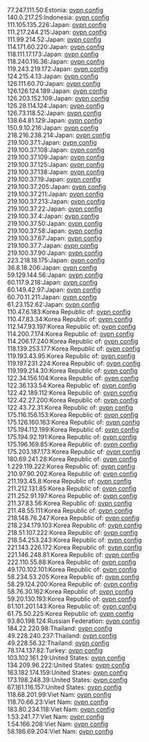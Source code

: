 77.247.111.50:Estonia: [ovpn config](vpn/77_247_111_50.ovpn)  
140.0.217.25:Indonesia: [ovpn config](vpn/140_0_217_25.ovpn)  
111.105.135.226:Japan: [ovpn config](vpn/111_105_135_226.ovpn)  
111.217.244.215:Japan: [ovpn config](vpn/111_217_244_215.ovpn)  
111.99.214.52:Japan: [ovpn config](vpn/111_99_214_52.ovpn)  
114.171.60.220:Japan: [ovpn config](vpn/114_171_60_220.ovpn)  
118.111.17.173:Japan: [ovpn config](vpn/118_111_17_173.ovpn)  
118.240.116.36:Japan: [ovpn config](vpn/118_240_116_36.ovpn)  
119.243.219.172:Japan: [ovpn config](vpn/119_243_219_172.ovpn)  
124.215.4.13:Japan: [ovpn config](vpn/124_215_4_13.ovpn)  
126.111.60.70:Japan: [ovpn config](vpn/126_111_60_70.ovpn)  
126.126.124.189:Japan: [ovpn config](vpn/126_126_124_189.ovpn)  
126.203.152.109:Japan: [ovpn config](vpn/126_203_152_109.ovpn)  
126.28.114.124:Japan: [ovpn config](vpn/126_28_114_124.ovpn)  
126.73.118.52:Japan: [ovpn config](vpn/126_73_118_52.ovpn)  
138.64.81.129:Japan: [ovpn config](vpn/138_64_81_129.ovpn)  
150.9.10.216:Japan: [ovpn config](vpn/150_9_10_216.ovpn)  
218.216.238.214:Japan: [ovpn config](vpn/218_216_238_214.ovpn)  
219.100.37.1:Japan: [ovpn config](vpn/219_100_37_1.ovpn)  
219.100.37.108:Japan: [ovpn config](vpn/219_100_37_108.ovpn)  
219.100.37.109:Japan: [ovpn config](vpn/219_100_37_109.ovpn)  
219.100.37.125:Japan: [ovpn config](vpn/219_100_37_125.ovpn)  
219.100.37.138:Japan: [ovpn config](vpn/219_100_37_138.ovpn)  
219.100.37.19:Japan: [ovpn config](vpn/219_100_37_19.ovpn)  
219.100.37.205:Japan: [ovpn config](vpn/219_100_37_205.ovpn)  
219.100.37.211:Japan: [ovpn config](vpn/219_100_37_211.ovpn)  
219.100.37.213:Japan: [ovpn config](vpn/219_100_37_213.ovpn)  
219.100.37.22:Japan: [ovpn config](vpn/219_100_37_22.ovpn)  
219.100.37.4:Japan: [ovpn config](vpn/219_100_37_4.ovpn)  
219.100.37.50:Japan: [ovpn config](vpn/219_100_37_50.ovpn)  
219.100.37.58:Japan: [ovpn config](vpn/219_100_37_58.ovpn)  
219.100.37.67:Japan: [ovpn config](vpn/219_100_37_67.ovpn)  
219.100.37.7:Japan: [ovpn config](vpn/219_100_37_7.ovpn)  
219.100.37.90:Japan: [ovpn config](vpn/219_100_37_90.ovpn)  
223.218.18.175:Japan: [ovpn config](vpn/223_218_18_175.ovpn)  
36.8.18.206:Japan: [ovpn config](vpn/36_8_18_206.ovpn)  
59.129.144.56:Japan: [ovpn config](vpn/59_129_144_56.ovpn)  
60.117.9.218:Japan: [ovpn config](vpn/60_117_9_218.ovpn)  
60.149.42.97:Japan: [ovpn config](vpn/60_149_42_97.ovpn)  
60.70.11.211:Japan: [ovpn config](vpn/60_70_11_211.ovpn)  
61.23.152.62:Japan: [ovpn config](vpn/61_23_152_62.ovpn)  
110.47.6.183:Korea Republic of: [ovpn config](vpn/110_47_6_183.ovpn)  
110.47.83.34:Korea Republic of: [ovpn config](vpn/110_47_83_34.ovpn)  
112.147.93.197:Korea Republic of: [ovpn config](vpn/112_147_93_197.ovpn)  
114.200.7.174:Korea Republic of: [ovpn config](vpn/114_200_7_174.ovpn)  
114.206.17.240:Korea Republic of: [ovpn config](vpn/114_206_17_240.ovpn)  
118.139.253.177:Korea Republic of: [ovpn config](vpn/118_139_253_177.ovpn)  
119.193.43.95:Korea Republic of: [ovpn config](vpn/119_193_43_95.ovpn)  
119.197.231.224:Korea Republic of: [ovpn config](vpn/119_197_231_224.ovpn)  
119.199.214.30:Korea Republic of: [ovpn config](vpn/119_199_214_30.ovpn)  
122.34.156.104:Korea Republic of: [ovpn config](vpn/122_34_156_104.ovpn)  
122.36.133.54:Korea Republic of: [ovpn config](vpn/122_36_133_54.ovpn)  
122.42.189.112:Korea Republic of: [ovpn config](vpn/122_42_189_112.ovpn)  
122.42.27.200:Korea Republic of: [ovpn config](vpn/122_42_27_200.ovpn)  
122.43.72.31:Korea Republic of: [ovpn config](vpn/122_43_72_31.ovpn)  
175.116.156.153:Korea Republic of: [ovpn config](vpn/175_116_156_153.ovpn)  
175.126.160.163:Korea Republic of: [ovpn config](vpn/175_126_160_163.ovpn)  
175.194.112.199:Korea Republic of: [ovpn config](vpn/175_194_112_199.ovpn)  
175.194.92.191:Korea Republic of: [ovpn config](vpn/175_194_92_191.ovpn)  
175.196.169.85:Korea Republic of: [ovpn config](vpn/175_196_169_85.ovpn)  
175.203.187.173:Korea Republic of: [ovpn config](vpn/175_203_187_173.ovpn)  
180.69.241.28:Korea Republic of: [ovpn config](vpn/180_69_241_28.ovpn)  
1.229.119.222:Korea Republic of: [ovpn config](vpn/1_229_119_222.ovpn)  
210.97.90.202:Korea Republic of: [ovpn config](vpn/210_97_90_202.ovpn)  
211.193.45.8:Korea Republic of: [ovpn config](vpn/211_193_45_8.ovpn)  
211.212.131.85:Korea Republic of: [ovpn config](vpn/211_212_131_85.ovpn)  
211.252.91.197:Korea Republic of: [ovpn config](vpn/211_252_91_197.ovpn)  
211.37.83.56:Korea Republic of: [ovpn config](vpn/211_37_83_56.ovpn)  
211.48.55.111:Korea Republic of: [ovpn config](vpn/211_48_55_111.ovpn)  
218.148.76.247:Korea Republic of: [ovpn config](vpn/218_148_76_247.ovpn)  
218.234.179.103:Korea Republic of: [ovpn config](vpn/218_234_179_103.ovpn)  
218.51.107.222:Korea Republic of: [ovpn config](vpn/218_51_107_222.ovpn)  
218.54.253.243:Korea Republic of: [ovpn config](vpn/218_54_253_243.ovpn)  
221.143.226.172:Korea Republic of: [ovpn config](vpn/221_143_226_172.ovpn)  
221.146.248.81:Korea Republic of: [ovpn config](vpn/221_146_248_81.ovpn)  
222.110.55.88:Korea Republic of: [ovpn config](vpn/222_110_55_88.ovpn)  
49.170.102.101:Korea Republic of: [ovpn config](vpn/49_170_102_101.ovpn)  
58.234.53.205:Korea Republic of: [ovpn config](vpn/58_234_53_205.ovpn)  
58.29.124.200:Korea Republic of: [ovpn config](vpn/58_29_124_200.ovpn)  
58.76.30.162:Korea Republic of: [ovpn config](vpn/58_76_30_162.ovpn)  
59.20.130.193:Korea Republic of: [ovpn config](vpn/59_20_130_193.ovpn)  
61.101.201.143:Korea Republic of: [ovpn config](vpn/61_101_201_143.ovpn)  
61.75.50.225:Korea Republic of: [ovpn config](vpn/61_75_50_225.ovpn)  
93.80.198.124:Russian Federation: [ovpn config](vpn/93_80_198_124.ovpn)  
184.22.220.98:Thailand: [ovpn config](vpn/184_22_220_98.ovpn)  
49.228.240.237:Thailand: [ovpn config](vpn/49_228_240_237.ovpn)  
49.228.56.32:Thailand: [ovpn config](vpn/49_228_56_32.ovpn)  
78.174.137.82:Turkey: [ovpn config](vpn/78_174_137_82.ovpn)  
103.102.161.29:United States: [ovpn config](vpn/103_102_161_29.ovpn)  
134.209.96.222:United States: [ovpn config](vpn/134_209_96_222.ovpn)  
163.182.174.159:United States: [ovpn config](vpn/163_182_174_159.ovpn)  
173.198.248.39:United States: [ovpn config](vpn/173_198_248_39.ovpn)  
67.161.116.157:United States: [ovpn config](vpn/67_161_116_157.ovpn)  
118.68.201.99:Viet Nam: [ovpn config](vpn/118_68_201_99.ovpn)  
118.70.66.23:Viet Nam: [ovpn config](vpn/118_70_66_23.ovpn)  
183.80.234.118:Viet Nam: [ovpn config](vpn/183_80_234_118.ovpn)  
1.53.241.77:Viet Nam: [ovpn config](vpn/1_53_241_77.ovpn)  
1.54.166.208:Viet Nam: [ovpn config](vpn/1_54_166_208.ovpn)  
58.186.69.204:Viet Nam: [ovpn config](vpn/58_186_69_204.ovpn)  
